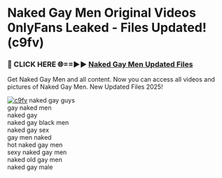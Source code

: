 # Naked Gay Men Original Videos 0nlyFans Leaked - Files Updated! (c9fv)

<h3>🔴 CLICK HERE 🌐==►► <a href="https://tinyurl.com/yckcrads" rel="nofollow">Naked Gay Men Updated Files</a></h3>

Get Naked Gay Men and all content. Now you can access all videos and pictures of Naked Gay Men. New Updated Files 2025!

[![c9fv](https://i.imgur.com/hpKpOFt.gif)](https://tinyurl.com/yckcrads)
naked gay guys<br>
gay naked men<br>
naked gay<br>
naked gay black men<br>
naked gay sex<br>
gay men naked<br>
hot naked gay men<br>
sexy naked gay men<br>
naked old gay men<br>
naked gay male